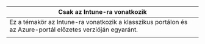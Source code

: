 |Csak az Intune-ra vonatkozik |
|--|
|Ez a témakör az Intune-ra vonatkozik a klasszikus portálon és az Azure-portál előzetes verzióján egyaránt.|
| |


<!--HONumber=Jan17_HO2-->


